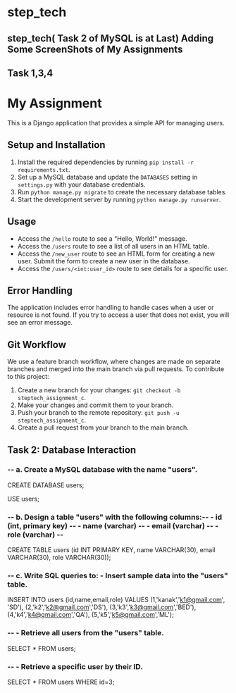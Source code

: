 # step_tech

## step_tech( Task 2 of MySQL is at Last) Adding Some ScreenShots of My Assignments

## Task 1,3,4

# My Assignment

This is a Django application that provides a simple API for managing users.

## Setup and Installation

1. Install the required dependencies by running `pip install -r requirements.txt`. 
2. Set up a MySQL database and update the `DATABASES` setting in `settings.py` with your database credentials.
3. Run `python manage.py migrate` to create the necessary database tables.
4. Start the development server by running `python manage.py runserver`.

## Usage

- Access the `/hello` route to see a "Hello, World!" message.
- Access the `/users` route to see a list of all users in an HTML table.
- Access the `/new_user` route to see an HTML form for creating a new user. Submit the form to create a new user in the database.
- Access the `/users/<int:user_id>` route to see details for a specific user.

## Error Handling

The application includes error handling to handle cases when a user or resource is not found. If you try to access a user that does not exist, you will see an error message.

## Git Workflow

We use a feature branch workflow, where changes are made on separate branches and merged into the main branch via pull requests. To contribute to this project:
1. Create a new branch for your changes: `git checkout -b steptech_assignment_c`.
2. Make your changes and commit them to your branch.
3. Push your branch to the remote repository: `git push -u steptech_assignment_c`.
4. Create a pull request from your branch to the main branch.




## Task 2: Database Interaction 
###  -- a. Create a MySQL database with the name "users". 
CREATE DATABASE users;

 
USE users;

### -- b. Design a table "users" with the following columns:--  - id (int, primary key)  -- - name (varchar) --  - email (varchar) --  - role (varchar) -- 
CREATE TABLE users (id  INT PRIMARY KEY,
name VARCHAR(30),
email VARCHAR(30),
role VARCHAR(30));


### --  c. Write SQL queries to:  - Insert sample data into the "users" table. 
INSERT INTO users (id,name,email,role) VALUES
(1,'kanak','k1@gmail.com', 'SD'),
(2,'k2','k2@gmail.com','DS'),
(3,'k3','k3@gmail.com','BED'),
(4,'k4','k4@gmail.com','QA'),
(5,'k5','k5@gmail.com','ML');


### --  - Retrieve all users from the "users" table. 
SELECT * FROM users;


###  -- - Retrieve a specific user by their ID. 
SELECT * FROM users WHERE id=3;


